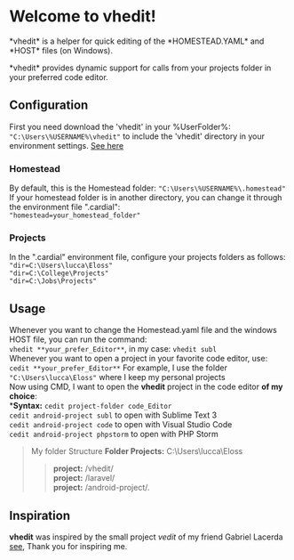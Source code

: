 # Welcome to vhedit!
<p>*vhedit* is a helper for quick editing of the *HOMESTEAD.YAML* and *HOST* files (on Windows).</p>
<p>*vhedit* provides dynamic support for calls from your projects folder in your preferred code editor.</p>

## Configuration
First you need download the 'vhedit' in your %UserFolder%: `"C:\Users\%USERNAME%\vhedit"` to include the 'vhedit' directory in your environment settings. [See here](https://superuser.com/questions/949560/how-do-i-set-system-environment-variables-in-windows-10/#answer-949577)

### Homestead
By default, this is the Homestead folder: `"C:\Users\%USERNAME%\.homestead"` <br>
If your homestead folder is in another directory, you can change it through the environment file ".cardial":<br>
`"homestead=your_homestead_folder"`

### Projects
In the ".cardial" environment file, configure your projects folders as follows:<br>
`"dir=C:\Users\lucca\Eloss"`<br>
`"dir=C:\College\Projects"`<br>
`"dir=C:\Jobs\Projects"`<br>

## Usage
Whenever you want to change the Homestead.yaml file and the windows HOST file, 
you can run the command:<br> `vhedit **your_prefer_Editor**`, in my case: `vhedit subl`<br>
Whenever you want to open a project in your favorite code editor, use: `cedit **your_prefer_Editor**`
For example, I use the folder `"C:\Users\lucca\Eloss"` where I keep my personal projects<br>
Now using CMD, I want to open the **vhedit** project in the code editor **of my choice**:<br>
***Syntax:** `cedit project-folder code_Editor`<br>
`cedit android-project subl` to open with Sublime Text 3<br>
`cedit android-project code` to open with Visual Studio Code<br>
`cedit android-project phpstorm` to open with PHP Storm<br>


>My folder Structure **Folder Projects:** C:\Users\lucca\Eloss
> > **project:** /vhedit/ <br>
> > **project:** /laravel/<br>
> > **project:** /android-project/.<br>

## Inspiration 
**vhedit** was inspired by the small project *vedit* of my friend Gabriel Lacerda [see](https://github.com/gabriellacerda/vedit), Thank you for inspiring me.
